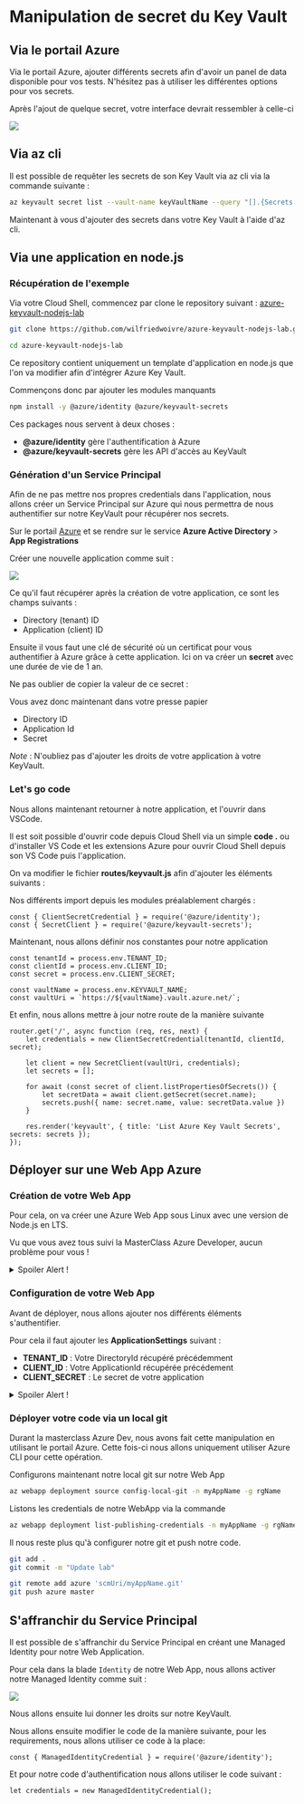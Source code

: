 # Manipulation de secret du Key Vault

## Via le portail Azure

Via le portail Azure, ajouter différents secrets afin d'avoir un panel de data disponible pour vos tests. N'hésitez pas à utiliser les différentes options pour vos secrets.

Après l'ajout de quelque secret, votre interface devrait ressembler à celle-ci

![](../assets/keyvault/02-secrets.png)

## Via az cli

Il est possible de requêter les secrets de son Key Vault via az cli via la commande suivante :

```bash
az keyvault secret list --vault-name keyVaultName --query "[].{Secrets:id,Enabled:attributes.enabled,BeginDate:attributes.created,ExpirationDate:attributes.expires,ContentType:contentType,Tags:to_string(tags)}"-o table
```

Maintenant à vous d'ajouter des secrets dans votre Key Vault à l'aide d'az cli.

## Via une application en node.js

### Récupération de l'exemple 

Via votre Cloud Shell, commencez par clone le repository suivant : [azure-keyvault-nodejs-lab](https://github.com/wilfriedwoivre/azure-keyvault-nodejs-lab)

```bash
git clone https://github.com/wilfriedwoivre/azure-keyvault-nodejs-lab.git

cd azure-keyvault-nodejs-lab
```

Ce repository contient uniquement un template d'application en node.js que l'on va modifier afin d'intégrer Azure Key Vault.

Commençons donc par ajouter les modules manquants

```bash
npm install -y @azure/identity @azure/keyvault-secrets
```

Ces packages nous servent à deux choses :

- **@azure/identity** gère l'authentification à Azure
- **@azure/keyvault-secrets** gère les API d'accès au KeyVault

### Génération d'un Service Principal

Afin de ne pas mettre nos propres credentials dans l'application, nous allons créer un Service Principal sur Azure qui nous permettra de nous authentifier sur notre KeyVault pour récupérer nos secrets.

Sur le portail [Azure](https://portal.azure.com) et se rendre sur le service **Azure Active Directory** > **App Registrations**

Créer une nouvelle application comme suit :

![](../assets/keyvault/03-spn.png)

Ce qu'il faut récupérer après la création de votre application, ce sont les champs suivants :

- Directory (tenant) ID
- Application (client) ID

Ensuite il vous faut une clé de sécurité où un certificat pour vous authentifier à Azure grâce à cette application.
Ici on va créer un **secret** avec une durée de vie de 1 an.

Ne pas oublier de copier la valeur de ce secret :

Vous avez donc maintenant dans votre presse papier

- Directory ID
- Application Id
- Secret

*Note* : N'oubliez pas d'ajouter les droits de votre application à votre KeyVault.

### Let's go code

Nous allons maintenant retourner à notre application, et l'ouvrir dans VSCode.

Il est soit possible d'ouvrir code depuis Cloud Shell via un simple **code .** ou d'installer VS Code et les extensions Azure pour ouvrir Cloud Shell depuis son VS Code puis l'application.

On va modifier le fichier **routes/keyvault.js** afin d'ajouter les éléments suivants :

Nos différents import depuis les modules préalablement chargés :

```nodejs
const { ClientSecretCredential } = require('@azure/identity');
const { SecretClient } = require('@azure/keyvault-secrets');
```

Maintenant, nous allons définir nos constantes pour notre application

```nodejs
const tenantId = process.env.TENANT_ID;
const clientId = process.env.CLIENT_ID;
const secret = process.env.CLIENT_SECRET;

const vaultName = process.env.KEYVAULT_NAME;
const vaultUri = `https://${vaultName}.vault.azure.net/`;
```

Et enfin, nous allons mettre à jour notre route de la manière suivante

```nodejs
router.get('/', async function (req, res, next) {
    let credentials = new ClientSecretCredential(tenantId, clientId, secret);

    let client = new SecretClient(vaultUri, credentials);
    let secrets = [];

    for await (const secret of client.listPropertiesOfSecrets()) {
        let secretData = await client.getSecret(secret.name);
        secrets.push({ name: secret.name, value: secretData.value })
    }

    res.render('keyvault', { title: 'List Azure Key Vault Secrets', secrets: secrets });
});
```

## Déployer sur une Web App Azure

### Création de votre Web App
Pour cela, on va créer une Azure Web App sous Linux avec une version de Node.js en LTS.

Vu que vous avez tous suivi la MasterClass Azure Developer, aucun problème pour vous !

<details>
  <summary>Spoiler Alert !</summary>
  
  Vous pouvez utiliser des commandes az cli afin de créer votre application Web

```bash
az appservice plan create -n planName -g rgName -l westeurope --is-linux --sku B1

az webapp create -n myAppName -p planName -g rgName --runtime "node|lts"
```

</details>

### Configuration de votre Web App

Avant de déployer, nous allons ajouter nos différents éléments s'authentifier.

Pour cela il faut ajouter les **ApplicationSettings** suivant :

- **TENANT_ID** : Votre DirectoryId récupéré précédemment
- **CLIENT_ID** : Votre ApplicationId récupérée précédement
- **CLIENT_SECRET** : Le secret de votre application

<details>
<summary>Spoiler Alert !</summary>
```bash
az webapp config appsettings set -g rgName -n myAppName --settings MY_SETTINGS_NAME=value
```
</summary>
</details>

### Déployer votre code via un local git

Durant la masterclass Azure Dev, nous avons fait cette manipulation en utilisant le portail Azure. Cette fois-ci nous allons uniquement utiliser Azure CLI pour cette opération.

Configurons maintenant notre local git sur notre Web App

```bash
az webapp deployment source config-local-git -n myAppName -g rgName
```

Listons les credentials de notre WebApp via la commande

```bash
az webapp deployment list-publishing-credentials -n myAppName -g rgName --query '[publishingUserName,publishingPassword,scmUri]'
```

Il nous reste plus qu'à configurer notre git et push notre code.

```bash
git add .
git commit -m "Update lab"

git remote add azure 'scmUri/myAppName.git'
git push azure master
```


## S'affranchir du Service Principal

Il est possible de s'affranchir du Service Principal en créant une Managed Identity pour notre Web Application.

Pour cela dans la blade `Identity` de notre Web App, nous allons activer notre Managed Identity comme suit :

![](../assets/keyvault/04-managed-identity.png)

Nous allons ensuite lui donner les droits sur notre KeyVault.

Nous allons ensuite modifier le code de la manière suivante, pour les requirements, nous allons utiliser ce code à la place:

```nodejs
const { ManagedIdentityCredential } = require('@azure/identity');
```

Et pour notre code d'authentification nous allons utiliser le code suivant :

```nodejs
let credentials = new ManagedIdentityCredential();
```
